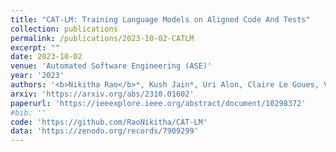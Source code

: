 ```yaml
---
title: "CAT-LM: Training Language Models on Aligned Code And Tests"
collection: publications
permalink: /publications/2023-10-02-CATLM
excerpt: ""
date: 2023-10-02
venue: 'Automated Software Engineering (ASE)'
year: '2023'
authors: '<b>Nikitha Rao</b>*, Kush Jain*, Uri Alon, Claire Le Goues, Vincent Hellendoorn'
arxiv: 'https://arxiv.org/abs/2310.01602'
paperurl: 'https://ieeexplore.ieee.org/abstract/document/10298372'
#bib: ''
code: 'https://github.com/RaoNikitha/CAT-LM'
data: 'https://zenodo.org/records/7909299'
---
```



    